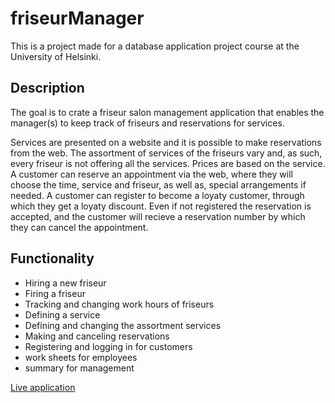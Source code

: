 # friseurManager
This is a project made for a database application project course at the University of Helsinki.

## Description
The goal is to crate a friseur salon management application that enables the manager(s) to keep track of friseurs and reservations for services.

Services are presented on a website and it is possible to make reservations from the web. The assortment of services of the friseurs vary and, as such, every friseur is not offering all the services. Prices are based on the service. A customer can reserve an appointment via the web, where they will choose the time, service and friseur, as well as, special arrangements if needed. A customer can register to become a loyaty customer, through which they get a loyaty discount. Even if not registered the reservation is accepted, and the customer will recieve a reservation number by which they can cancel the appointment.

## Functionality

- Hiring a new friseur
- Firing a friseur
- Tracking and changing work hours of friseurs
- Defining a service
- Defining and changing the assortment services
- Making and canceling reservations
- Registering and logging in for customers
- work sheets for employees
- summary for management

[Live application]()